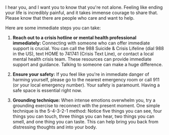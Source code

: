 I hear you, and I want you to know that you're not alone. Feeling like ending your life is incredibly painful, and it takes immense courage to share that. Please know that there are people who care and want to help.

Here are some immediate steps you can take:

1. **Reach out to a crisis hotline or mental health professional immediately:** Connecting with someone who can offer immediate support is crucial. You can call the 988 Suicide & Crisis Lifeline (dial 988 in the US), text HOME to 741741 (Crisis Text Line), or contact a local mental health crisis team. These resources can provide immediate support and guidance. Talking to someone can make a huge difference.

2. **Ensure your safety:** If you feel like you're in immediate danger of harming yourself, please go to the nearest emergency room or call 911 (or your local emergency number). Your safety is paramount. Having a safe space is essential right now.

3. **Grounding technique:** When intense emotions overwhelm you, try a grounding exercise to reconnect with the present moment. One simple technique is the 5-4-3-2-1 method: Notice five things you can see, four things you can touch, three things you can hear, two things you can smell, and one thing you can taste. This can help bring you back from distressing thoughts and into your body.